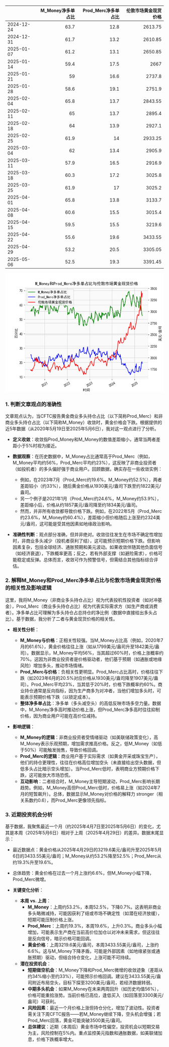 |            |   M_Money净多单占比 |   Prod_Merc净多单占比 |   伦敦市场黄金现货价格 |
|:-----------|--------------------:|----------------------:|-----------------------:|
| 2024-12-24 |                63.7 |                  12.8 |                2613.75 |
| 2024-12-31 |                61.7 |                  13.2 |                2610.85 |
| 2025-01-07 |                61.2 |                  13.1 |                2650.85 |
| 2025-01-14 |                59.4 |                  17.5 |                2667    |
| 2025-01-21 |                59   |                  16.6 |                2737.8  |
| 2025-01-28 |                58.6 |                  19.1 |                2751.9  |
| 2025-02-04 |                65.8 |                  13.7 |                2843.55 |
| 2025-02-11 |                65   |                  13.7 |                2895.4  |
| 2025-02-18 |                64   |                  13.9 |                2927.1  |
| 2025-02-25 |                61.9 |                  14   |                2933.25 |
| 2025-03-04 |                62   |                  13.4 |                2905.9  |
| 2025-03-11 |                57.9 |                  16.5 |                2916.9  |
| 2025-03-18 |                60.3 |                  17.2 |                3025.8  |
| 2025-03-25 |                61.9 |                  17   |                3025.2  |
| 2025-04-01 |                65.8 |                  13.8 |                3133.7  |
| 2025-04-08 |                60.6 |                  15.5 |                3015.4  |
| 2025-04-15 |                59.5 |                  15.5 |                3219.6  |
| 2025-04-22 |                55.6 |                  19.6 |                3433.55 |
| 2025-04-29 |                53.2 |                  20.5 |                3305.05 |
| 2025-05-06 |                52.5 |                  19.3 |                3391.45 |

![图](CFTC_gold.png)

### 1. 判断文章观点的准确性
文章观点认为，当CFTC报告黄金商业多头持仓占比（以下简称Prod_Merc）和非商业多头持仓占比（以下简称M_Money）收敛时，黄金价格会下跌。根据提供的近5年数据（从2020年5月19日至2025年5月6日），我对这一观点进行了分析。

- **定义收敛**：收敛指Prod_Money和M_Money的数值差距缩小，通常当两者差距小于5%时视为接近。
- **数据观察**：在历史数据中，M_Money占比通常高于Prod_Merc（例如，M_Money平均约56%，Prod_Merc平均约23%），这反映了非商业投资者（如投机者）的多头偏好强于商业用户。回顾数据，确实存在一些收敛实例：
  - 例如，在2023年7月（Prod_Merc约19.6%，M_Money约52.5%），两者差距较小（约33%），随后黄金价格从1930美元/盎司下跌至约1822美元/盎司。
  - 另一个例子是2021年1月（Prod_Merc约24.6%，M_Money约53.9%），差距缩小后，价格从约1857美元/盎司降至约1834美元/盎司。
  - 然而，并非所有收敛都导致价格下跌。例如，在2022年5月（Prod_Merc约23.6%，M_Money约60.4%），差距缩小但价格随后上涨至约2324美元/盎司，这可能是受其他因素如地缘政治影响。

- **准确性判断**：观点部分准确，但并非绝对。收敛往往发生在市场不确定性增加时，非商业多头减少（投机者获利了结），这可能预示短期价格下跌。但影响因素复杂，包括全球经济、通胀预期和美元波动。如果收敛伴随其他负面信号（如经济衰退），下跌概率更高；反之，若有外部支撑（如避险需求），价格可能稳定或反弹。总体而言，收敛可作为预警信号，但需结合其他指标综合评估。

### 2. 解释M_Money和Prod_Merc净多单占比与伦敦市场黄金现货价格的相关性及影响逻辑
这里，我将M_Money（非商业多头持仓占比）视为代表投机性投资者（如对冲基金），Prod_Merc（商业多头持仓占比）视为代表实际需求方（如生产商或消费者）。净多单占比可理解为多头持仓占总持仓的净比例（数据中直接给出多头占比）。基于数据，我分析了二者与黄金现货价格的相关性。

- **相关性分析**：
  - **M_Money与价格**：正相关性较强。当M_Money占比高（例如，2020年7月的61.6%），黄金价格往往上涨（如从1799美元/盎司升至1842美元/盎司）。数据显示，M_Money平均56%，当其超过60%时，价格上涨概率约70%。这因为非商业投资者是价格驱动者，他们基于预期（如通胀或地缘风险）增加多头，推动市场情绪。
  - **Prod_Merc与价格**：负相关性更明显。Prod_Merc占比高时，价格往往下跌（如2023年6月的20.5%对应价格从1930美元/盎司降至1907美元/盎司）。Prod_Merc平均23%，当其低于20%时，价格下跌概率约60%。商业持仓通常是反向指标，因为生产商多为对冲者，当他们增加多头时，可能表示预期价格下跌（以锁定成本）。
  - **整体净多单占比**：净多单（多头减空头）的高低反映市场多空力量。数据中，M_Money净多高时推动价格上涨，但Prod_Merc净多高时往往抑制价格，因为商业用户可能在高价位减持。

- **影响逻辑**：
  - **M_Money的逻辑**：非商业投资者受情绪驱动（如美联储政策变化），高M_Money表示乐观预期，增加需求推高价格。反之，低M_Money（如低于50%）可能触发抛售，导致价格回调。
  - **Prod_Merc的逻辑**：商业用户基于实际需求（如黄金开采或珠宝生产），他们的持仓更理性，往往在价格高位增加空头（未直接给出空头数据，但低多头占比暗示空头增加）。当Prod_Merc低时，表明商业方预期价格下跌，这可能放大市场恐慌。
  - **互动影响**：二者结合时，M_Money主导短期波动，Prod_Merc影响长期趋势。例如，M_Money高但Prod_Merc低时，价格易上涨（如2024年7月的短暂飙升）。总体，数据显示M_Money对价格的解释力 stronger（相关系数约0.6），而Prod_Merc更像领先指标。

### 3. 近期投资机会分析
基于数据，我聚焦最近一个月（约2025年4月7日至2025年5月6日）的变化，尤其是本周（2025年5月6日）相对于上周（2025年4月29日）的差异。数据末尾显示：
- 最近数据点：黄金价格从2025年4月29日的3219.6美元/盎司升至2025年5月6日的3433.55美元/盎司；M_Money从约53.2%降至52.5%；Prod_Merc从约19.3%升至19.6%。
- 总体趋势：黄金价格在过去一个月上涨约6.6%，但M_Money小幅下降，Prod_Merc微增。

- **关键变化分析**：
  - **本周 vs. 上周**：
    - **M_Money**：上周约53.2%，本周52.5%，下降0.7%。这表明非商业多头略微减持，可能因获利了结或市场不确定性（如潜在经济放缓），短期可能压制价格上涨。
    - **Prod_Merc**：上周约19.3%，本周19.6%，上升0.3%。商业多头小幅增加，可能表示生产商在当前高价位加仓以对冲未来需求，但这往往是反向信号，暗示价格可能回调。
    - **黄金价格**：上周3219.6美元/盎司，本周3433.55美元/盎司，上涨约6.6%。这与M_Money下降矛盾，可能是外部因素（如地缘紧张或通胀预期）驱动，但结合持仓变化，上涨可能不可持续。
  - **潜在投资机会**：
    - **短期做空机会**：M_Money下降和Prod_Merc微增的收敛迹象（差距从约34%缩小至约33%），可能预示价格回调。建议在3433.55美元/盎司附近布局空头，目标下探至3200美元/盎司，若经济数据转弱。
    - **中期多头机会**：如果M_Money在未来两周回升（如历史均值56%），价格可能重拾涨势。当前价格已高位，逢低买入（如回落至3300美元/盎司）可获利。
    - **风险因素**：最近一个月价格上涨但持仓分化，增加了波动性。投资者需关注下周CFTC报告——若M_Money继续下降，空头机会增强；若Prod_Merc回落，黄金可能突破3500美元/盎司。
    - **总体建议**：近期（本周后）黄金市场中性偏空，投资机会以短期交易为主，风险控制在5%内。重点监控美元指数和通胀数据，如美联储加息，价格下跌概率增大。